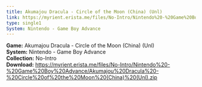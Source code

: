 ```yaml
---
title: Akumajou Dracula - Circle of the Moon (China) (Unl)
link: https://myrient.erista.me/files/No-Intro/Nintendo%20-%20Game%20Boy%20Advance/Akumajou%20Dracula%20-%20Circle%20of%20the%20Moon%20(China)%20(Unl).zip
type: single1
System: Nintendo - Game Boy Advance
---
```

<b>Game:</b> Akumajou Dracula - Circle of the Moon (China) (Unl)<br>
<b>System:</b> Nintendo - Game Boy Advance<br>
<b>Collection:</b> No-Intro<br>
<b>Download:</b> https://myrient.erista.me/files/No-Intro/Nintendo%20-%20Game%20Boy%20Advance/Akumajou%20Dracula%20-%20Circle%20of%20the%20Moon%20(China)%20(Unl).zip